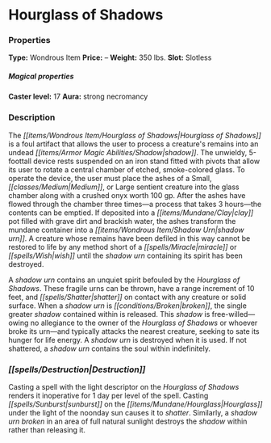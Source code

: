 ﻿---
Title: "Hourglass of Shadows"
Type: "Wondrous Item"
Price: "–"
Weight: "350 lbs."
Slot: "Slotless"
Caster level: "17"
Aura: "strong necromancy"
Description: |
  "The _Hourglass of Shadows_ is a foul artifact that allows the user to process a creature's remains into an undead shadow. The unwieldy, 5-foottall device rests suspended on an iron stand fitted with pivots that allow its user to rotate a central chamber of etched, smoke-colored glass. To operate the device, the user must place the ashes of a Small, Medium, or Large sentient creature into the glass chamber along with a crushed onyx worth 100 gp. After the ashes have flowed through the chamber three times—a process that takes 3 hours—the contents can be emptied. If deposited into a clay pot filled with grave dirt and brackish water, the ashes transform the mundane container into a _shadow urn_. A creature whose remains have been defiled in this way cannot be restored to life by any method short of a _miracle_ or _wish_ until the _shadow urn_ containing its spirit has been destroyed.
  A _shadow urn_ contains an unquiet spirit befouled by the _Hourglass of Shadows_. These fragile urns can be thrown, have a range increment of 10 feet, and shatter on contact with any creature or solid surface. When a _shadow urn_ is broken, the single greater shadow contained within is released. This shadow is free-willed—owing no allegiance to the owner of the _Hourglass of Shadows_ or whoever broke its urn—and typically attacks the nearest creature, seeking to sate its hunger for life energy. A _shadow urn_ is destroyed when it is used. If not shattered, a _shadow urn_ contains the soul within indefinitely."
Destruction: |
  "Casting a spell with the light descriptor on the _Hourglass of Shadows_ renders it inoperative for 1 day per level of the spell. Casting _sunburst_ on the _Hourglass_ under the light of the noonday sun causes it to shatter. Similarly, a _shadow urn_ broken in an area of full natural sunlight destroys the shadow within rather than releasing it."
Sources: "['Artifacts and Legends', 'The Demon Within']"
---

# Hourglass of Shadows

### Properties

**Type:** Wondrous Item **Price:** – **Weight:** 350 lbs. **Slot:** Slotless

##### Magical properties

**Caster level:** 17 **Aura:** strong necromancy

### Description

The _[[items/Wondrous Item/Hourglass of Shadows|Hourglass of Shadows]]_ is a foul artifact that allows the user to process a creature's remains into an undead _[[items/Armor Magic Abilities/Shadow|shadow]]_. The unwieldy, 5-foottall device rests suspended on an iron stand fitted with pivots that allow its user to rotate a central chamber of etched, smoke-colored glass. To operate the device, the user must place the ashes of a Small, _[[classes/Medium|Medium]]_, or Large sentient creature into the glass chamber along with a crushed onyx worth 100 gp. After the ashes have flowed through the chamber three times—a process that takes 3 hours—the contents can be emptied. If deposited into a _[[items/Mundane/Clay|clay]]_ pot filled with grave dirt and brackish water, the ashes transform the mundane container into a _[[items/Wondrous Item/Shadow Urn|shadow urn]]_. A creature whose remains have been defiled in this way cannot be restored to life by any method short of a _[[spells/Miracle|miracle]]_ or _[[spells/Wish|wish]]_ until the _shadow urn_ containing its spirit has been destroyed.

A _shadow urn_ contains an unquiet spirit befouled by the _Hourglass of Shadows_. These fragile urns can be thrown, have a range increment of 10 feet, and _[[spells/Shatter|shatter]]_ on contact with any creature or solid surface. When a _shadow urn_ is _[[conditions/Broken|broken]]_, the single greater _shadow_ contained within is released. This _shadow_ is free-willed—owing no allegiance to the owner of the _Hourglass of Shadows_ or whoever broke its urn—and typically attacks the nearest creature, seeking to sate its hunger for life energy. A _shadow urn_ is destroyed when it is used. If not shattered, a _shadow urn_ contains the soul within indefinitely.

### _[[spells/Destruction|Destruction]]_

Casting a spell with the light descriptor on the _Hourglass of Shadows_ renders it inoperative for 1 day per level of the spell. Casting _[[spells/Sunburst|sunburst]]_ on the _[[items/Mundane/Hourglass|Hourglass]]_ under the light of the noonday sun causes it to _shatter_. Similarly, a _shadow urn_ _broken_ in an area of full natural sunlight destroys the _shadow_ within rather than releasing it.

